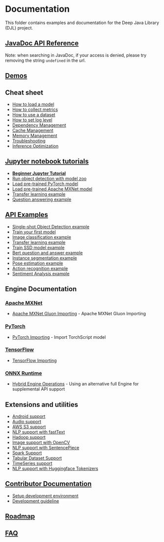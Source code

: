 # Documentation

This folder contains examples and documentation for the Deep Java Library (DJL) project.

## [JavaDoc API Reference](https://djl.ai/website/javadoc.html)

Note: when searching in JavaDoc, if your access is denied, please try removing the string `undefined` in the url.

## [Demos](https://djl.ai/website/demo.html)

## Cheat sheet

- [How to load a model](load_model.md)
- [How to collect metrics](how_to_collect_metrics.md)
- [How to use a dataset](development/how_to_use_dataset.md)
- [How to set log level](development/configure_logging.md)
- [Dependency Management](development/dependency_management.md)
- [Cache Management](development/cache_management.md)
- [Memory Management](development/memory_management.md)
- [Troubleshooting](development/troubleshooting.md)
- [Inference Optimization](development/inference_performance_optimization.md)

## [Jupyter notebook tutorials](http://docs.djl.ai/docs/demos/jupyter/index.html)

- **[Beginner Jupyter Tutorial](http://docs.djl.ai/docs/demos/jupyter/tutorial/index.html)**
- [Run object detection with model zoo](http://docs.djl.ai/docs/demos/jupyter/object_detection_with_model_zoo.html)
- [Load pre-trained PyTorch model](http://docs.djl.ai/docs/demos/jupyter/load_pytorch_model.html)
- [Load pre-trained Apache MXNet model](http://docs.djl.ai/docs/demos/jupyter/load_mxnet_model.html)
- [Transfer learning example](http://docs.djl.ai/docs/demos/jupyter/transfer_learning_on_cifar10.html)
- [Question answering example](http://docs.djl.ai/docs/demos/jupyter/BERTQA.html)

## [API Examples](../examples/README.md)

- [Single-shot Object Detection example](../examples/docs/object_detection.md)
- [Train your first model](../examples/docs/train_mnist_mlp.md)
- [Image classification example](../examples/docs/image_classification.md)
- [Transfer learning example](../examples/docs/train_cifar10_resnet.md)
- [Train SSD model example](../examples/docs/train_pikachu_ssd.md)
- [Bert question and answer example](../examples/docs/BERT_question_and_answer.md)
- [Instance segmentation example](../examples/docs/instance_segmentation.md)
- [Pose estimation example](../examples/docs/pose_estimation.md)
- [Action recognition example](../examples/docs/action_recognition.md)
- [Sentiment Analysis example](../examples/docs/sentiment_analysis.md)

## Engine Documentation

### [Apache MXNet](../engines/mxnet/README.md)

- [Apache MXNet Gluon Importing](mxnet/how_to_convert_your_model_to_symbol.md) - Apache MXNet Gluon Importing

### [PyTorch](../engines/pytorch/README.md)

- [PyTorch Importing](pytorch/how_to_convert_your_model_to_torchscript.md) - Import TorchScript model

### [TensorFlow](../engines/tensorflow/README.md)

- [TensorFlow Importing](tensorflow/how_to_import_tensorflow_models_in_DJL.md)

### [ONNX Runtime](../engines/onnxruntime/onnxruntime-engine/README.md)

- [Hybrid Engine Operations](hybrid_engine.md) - Using an alternative full Engine for supplemental API support

## Extensions and utilities

- [Android support](../android/README.md)
- [Audio support](../extensions/audio/README.md)
- [AWS S3 support](../extensions/aws-ai/README.md)
- [NLP support with fastText](../extensions/fasttext/README.md)
- [Hadoop support](../extensions/hadoop/README.md)
- [Image support with OpenCV](../extensions/opencv/README.md)
- [NLP support with SentencePiece](../extensions/sentencepiece/README.md)
- [Spark Support](../extensions/spark/README.md)
- [Tabular Dataset Support](../extensions/tablesaw/README.md)
- [TimeSeries support](../extensions/timeseries/README.md)
- [NLP support with Huggingface Tokenizers](../extensions/tokenizers/README.md)

## [Contributor Documentation](development/README.md)

- [Setup development environment](development/setup.md)
- [Development guideline](development/development_guideline.md)

## [Roadmap](roadmap.md)

## [FAQ](faq.md)
